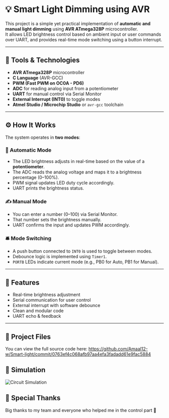# 💡 Smart Light Dimming using AVR

This project is a simple yet practical implementation of **automatic and manual light dimming** using **AVR ATmega328P** microcontroller.  
It allows LED brightness control based on ambient input or user commands over UART, and provides real-time mode switching using a button interrupt.

---

## 🔧 Tools & Technologies

- **AVR ATmega328P** microcontroller  
- **C Language** (AVR-GCC)  
- **PWM (Fast PWM on OC0A - PD6)**  
- **ADC** for reading analog input from a potentiometer  
- **UART** for manual control via Serial Monitor  
- **External Interrupt (INT0)** to toggle modes  
- **Atmel Studio / Microchip Studio** or `avr-gcc` toolchain  

---

## ⚙️ How It Works

The system operates in **two modes**:

### 🔁 Automatic Mode
- The LED brightness adjusts in real-time based on the value of a **potentiometer**.
- The ADC reads the analog voltage and maps it to a brightness percentage (0–100%).
- PWM signal updates LED duty cycle accordingly.
- UART prints the brightness status.

### ✍️ Manual Mode
- You can enter a number (0–100) via Serial Monitor.
- That number sets the brightness manually.
- UART confirms the input and updates PWM accordingly.

### 🛎️ Mode Switching
- A push button connected to `INT0` is used to toggle between modes.
- Debounce logic is implemented using `Timer1`.
- `PORTB` LEDs indicate current mode (e.g., PB0 for Auto, PB1 for Manual).

---

## 🧪 Features

- Real-time brightness adjustment  
- Serial communication for user control  
- External interrupt with software debounce  
- Clean and modular code  
- UART echo & feedback  

---

## 📁 Project Files

You can view the full source code here: 
https://github.com/Amaal12-w/Smart-light/commit/0763ef4c068afb97aa4efa3fadadd61e9fac5884
## 📸 Simulation

![Circuit Simulation](images/proteus-circuit.png)

## 🙏 Special Thanks

Big thanks to my team and everyone who helped me in the control part 💚

